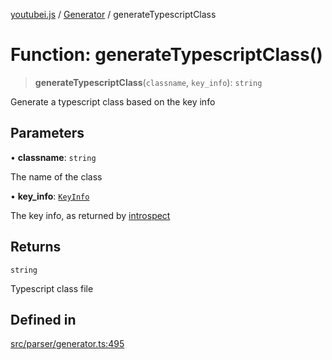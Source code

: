 [youtubei.js](../../../README.md) / [Generator](../README.md) / generateTypescriptClass

# Function: generateTypescriptClass()

> **generateTypescriptClass**(`classname`, `key_info`): `string`

Generate a typescript class based on the key info

## Parameters

• **classname**: `string`

The name of the class

• **key\_info**: [`KeyInfo`](../type-aliases/KeyInfo.md)

The key info, as returned by [introspect](introspect.md)

## Returns

`string`

Typescript class file

## Defined in

[src/parser/generator.ts:495](https://github.com/LuanRT/YouTube.js/blob/fc5571629eca037af7de03f4b903da6add1f300b/src/parser/generator.ts#L495)
